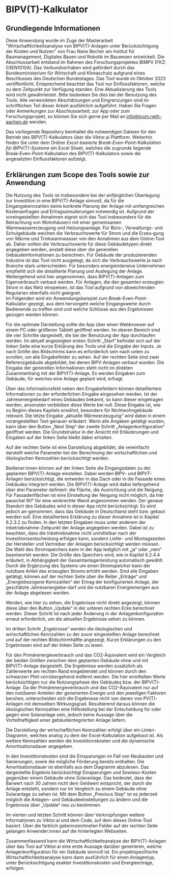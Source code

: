 # BIPV(T)-Kalkulator
## Grundlegende Informationen
Diese Anwendung wurde im Zuge der Masterarbeit "Wirtschaftlichkeitsanalyse von BIPV(T)-Anlagen unter Berücksichtigung der Kosten und Nutzen" von Frau Nane Becher am Institut für Baumanagement, Digitales Bauen und Robotik im Bauwesen entwickelt.  Die Abschlussarbeit entstand im Rahmen des Forschungsprojektes BIMPV (FKZ: 03EN1010A). Das Verbundvorhaben wird gefördert durch das Bundesministerium für Wirtschaft und Klimaschutz aufgrund eines Beschlusses des Deutschen Bundestages. Das Tool wurde im Oktober 2023 veröffentlicht. Entsprechend beachtet das Tool nur Einflussfaktoren, welche zu dem Zeitpunkt zur Verfügung standen. Eine Aktualisierung des Tools wird nicht gewährleistet. Bitte bedenken Sie dies bei der Benutzung des Tools. Alle verwendeten Abschätzungen und Eingrenzungen sind im schriftlichen Teil dieser Arbeit ausführlich aufgeführt. Haben Sie Fragen oder Anmerkungen zur Abschlussarbeit, zur App oder zum Forschungsprojekt, so können Sie sich gerne per Mail an info@icom.rwth-aachen.de wenden.

Das vorliegende Repository beinhaltet die notwendigen Dateien für den Betrieb des BIPV(T)-Kalkulators über die Viktor.ai Plattform. Weiterhin finden Sie unter dem Ordner _Excel-basierte Break-Even-Point-Kalkulation für BIPV(T)-Systeme_ ein Excel Sheet, welches die zugrunde liegende Break-Even-Point-Kalkulation des BIPV(T)-Kalkulators sowie die angesetzten Einflussfaktoren aufzeigt.

## Erklärungen zum Scope des Tools sowie zur Anwendung
Die Nutzung des Tools ist insbesondere bei der anfänglichen Überlegung zur Investition in eine BIPV(T)-Anlage sinnvoll, da für die Eingangskennzahlen keine konkrete Planung der Anlage mit umfangreichen Kostenanfragen und Ertragssimulierungen notwendig ist. 
Aufgrund der voreingestellten Annahmen eignet sich das Tool insbesondere für die Betrachtung von Wohnhäusern mit einer gemeinsamen Warmwassererzeugung und Heizungsanlage. Für Büro-, Verwaltungs- und Schulgebäude weichen die Verbrauchswerte für Strom und die Erzeu-gung von Wärme und Trinkwarmwasser von den Annahmen aus dem Online-Tool ab. Daher sollten die Verbrauchswerte für diese Gebäudetypen direkt angegeben werden, anstatt diese über die generellen Gebäudeinformationen zu berechnen. 
Für Gebäude der produzierenden Industrie ist das Tool nicht ausgelegt, da sich die Verbrauchswerte ja nach Branche stark unterscheiden. Für besonders energieintensive Unternehmen empfiehlt sich die detaillierte Planung und Auslegung der Anlage. Weitergehend wird hier angenommen, dass BIPV(T)-Anlagen zum Eigenverbrauch verbaut werden. Für Anlagen, die den gesamten erzeugten Strom in das Netz einspeisen, ist das Tool aufgrund von abweichenden Regularien ebenfalls nicht geeignet.   
Im Folgenden wird ein Anwendungsbeispiel zum Break-Even-Point-Kalkulator gezeigt, aus dem hervorgeht welche Eingangswerte durch Bedienende zu treffen sind und welche Schlüsse aus den Ergebnissen gezogen werden können. 

Für die optimale Darstellung sollte die App über einen Webbrowser auf einem PC oder größeren Tablett geöffnet werden.
Im oberen Bereich sind die vier Schritte dargestellt, die bei der Benutzung der App durchlaufen werden. Im aktuell angezeigten ersten Schritt „Start“ befindet sich auf der linken Seite eine kurze Erklärung des Tools und die Eingabe der Inputs. Je nach Größe des Bildschirms kann es erforderlich sein nach unten zu scrollen, um alle Eingabefelder zu sehen. Auf der rechten Seite sind zwei Referenzgebäude abgebildet, bei denen BIPV-Anlagen verbaut wurden.
Die Eingabe der generellen Informationen steht nicht im direkten Zusammenhang mit der BIPV(T)-Anlage. Es werden Eingaben zum Gebäude, für welches eine Anlage geplant wird, erfragt. 

Über das Informationsfeld neben den Eingabefeldern können detailliertere Informationen zu der erforderlichen Eingabe eingesehen werden. Ist der Jahresenergiebedarf eines Gebäudes bekannt, so kann dieser eingetragen werden, ansonsten verbleiben diese Werte bei null. Diese Eingabe ist, wie zu Beginn dieses Kapitels erwähnt, besonders für Nichtwohngebäude relevant. Die letzte Eingabe „aktuelle Wärmeerzeugung“ wird dabei in einem vorangestellten Text genauer erläutert. 
Wenn alle Angaben getätigt wurden, kann über den Button „Next Step“ der zweite Schritt „Anlagenkonfiguration“ geöffnet werden.  Die Grundstruktur in der Ansicht mit Erläuterungen und Eingaben auf der linken Seite bleibt dabei erhalten. 
 
Auf der rechten Seite ist eine Darstellung abgebildet, die vereinfacht darstellt welche Parameter bei der Berechnung der wirtschaftlichen und ökologischen Kennzahlen berücksichtigt werden. 

Bediener:innen können auf der linken Seite die Eingangsdaten zu der geplanten BIPV(T)-Anlage einstellen. Dabei werden BIPV- und BIPVT-Anlagen berücksichtigt, die entweder in das Dach oder in die Fassade eines Gebäudes integriert werden. Die BIPV(T)-Anlage wird dabei tiefergehend über drei Parameter definiert: die Fläche, die Ausrichtung und die Neigung. Für Fassadenflächen ist eine Einstellung der Neigung nicht möglich, da hier pauschal 90° für eine senkrechte Wand angenommen werden. 
Der genaue Standort des Gebäudes wird in dieser App nicht berücksichtigt. Es wird jedoch an-genommen, dass das Gebäude in Deutschland steht bzw. gebaut werden soll. Eine detailliertere Erklärung zu dieser Annahme ist in Kapitel 6.2.3.2 zu finden. 
In den letzten Eingaben muss unter anderem der Inbetriebnahme-Zeitpunkt der Anlage angegeben werden. Dabei ist zu beachten, dass die Inbetriebnahme nicht unmittelbar nach der Investitionsentscheidung erfolgen kann, sondern Liefer- und Montagezeiten der Hersteller und Vertreiber der Anlagen berücksichtigt werden müssen. Die Wahl des Stromspeichers kann in der App lediglich mit „ja“ oder „nein“ beantwortet werden. Die Größe des Speichers wird, wie in Kapitel 6.2.4.4 erläutert, in Abhängigkeit der Gesamtanlagenleistung automatisch gewählt. Durch die Ergänzung des Systems um einen Stromspeicher kann der nutzbare Anteil des erzeugten Stroms erhöht werden. 
Sind alle Eingaben getätigt, können auf der rechten Seite über die Reiter „Erträge“ und „Energiebezogene Kennzahlen“ der Ertrag der konfigurierten Anlage, der geschätzte Jahresenergiebe-darf und die nutzbaren Energiemengen aus der Anlage abgelesen werden. 

Werden, wie hier zu sehen, die Ergebnisse nicht direkt angezeigt, können diese über den Button „Update“ in der unteren rechten Ecke berechnet werden. Dieser Schritt ist nach jeder Änderung in der Anlagenkonfiguration erneut erforderlich, um die aktuellen Ergebnisse sehen zu können. 

Im dritten Schritt „Ergebnisse“ werden die ökologischen und wirtschaftlichen Kennzahlen zu der zuvor eingestellten Anlage berechnet und auf der rechten Bildschirmhälfte angezeigt. Kurze Erklärungen zu den Ergebnissen sind auf der linken Seite zu lesen. 

Für den Primärenergieverbrauch und das CO2-Äquivalent wird ein Vergleich der beiden Größen zwischen dem geplanten Gebäude ohne und mit BIPV(T)-Anlage dargestellt. Die Ergebnisse werden zusätzlich als Zahlenwerte am rechten Rand eingeblendet und können durch den schwarzen Pfeil vorrübergehend entfernt werden. 
Die hier ermittelten Werte berücksichtigen nur die Nutzungsphase des Gebäudes bzw. der BIPV(T)-Anlage. Da der Primärenergieverbrauch und das CO2-Äquivalent nur auf den nutzbaren Anteilen der generierten Energie und den jeweiligen Faktoren beruhen, unterscheiden sich die Ergebnisse nicht von denen von PV(T)-Anlagen mit demselben Wirkungsgrad. Resultierend daraus können die ökologischen Kennzahlen eine Hilfestellung bei der Entscheidung für oder gegen eine Solaranlage sein, jedoch keine Aussage über die Vorteilhaftigkeit einer gebäudeintegrierten Anlage liefern. 

Die Darstellung der wirtschaftlichen Kennzahlen erfolgt über ein Linien-Diagramm, welches analog zu dem der Excel-Kalkulation aufgebaut ist. Als weitere Kennzahlen werden die Investitionskosten und die dynamische Amortisationsdauer angegeben. 

In den Investitionskosten sind die Einsparungen im Fall von Neubauten und Sanierungen, sowie die mögliche Förderung bereits enthalten. Die Amortisationsdauer ist ebenfalls aus dem Diagramm abzulesen. Das dargestellte Ergebnis berücksichtigt Einsparungen und Sowieso-Kosten gegenüber einem Gebäude ohne Solaranlage. Das bedeutet, dass der Barwert nach 30 Jahren nicht dem Geldwert entspricht, der durch die Anlage entsteht, sondern nur im Vergleich zu einem Gebäude ohne Solaranlage zu sehen ist. 
Mit dem Button „Previous Step“ ist es jederzeit möglich die Anlagen- und Gebäudeeinstellungen zu ändern und die Ergebnisse über „Update“ neu zu bestimmen. 

Im vierten und letzten Schritt können über Verknüpfungen weitere Informationen zu Viktor.ai und dem Code, auf dem dieses Online-Tool basiert. Über die farblich gekennzeichneten Felder auf der rechten Seite gelangen Anwender:innen auf die hinterlegten Webseiten.

Zusammenfassend kann die Wirtschaftlichkeitsanalyse der BIPV(T)-Anlagen über das Tool auf Viktor.ai eine erste Aussage darüber generieren, welche Anlagenkonfiguration für ein Gebäude sinnvoll ist. Ein projektspezifische Wirtschaftlichkeitsanalyse kann dann ausführlich für einen Anlagentyp, unter Berücksichtigung exakter Investitionskosten und Energieerträge, erfolgen.  

